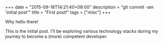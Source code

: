 +++
date = "2015-09-18T14:21:40+08:00"
description = "git commit -am 'initial post'"
title = "First post!"
tags = ["misc"]
+++

Why hello there!

This is the initial post. I'll be exploring various technology stacks during my journey to become a (more) competent developer.
